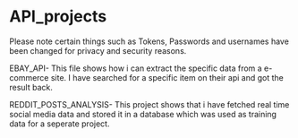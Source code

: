 # API_projects
Please note certain things such as Tokens, Passwords and usernames have been changed for privacy and security reasons.

EBAY_API- This file shows how i can extract the specific data from a e-commerce site. I have searched for a specific item on their api and got the result back.

REDDIT_POSTS_ANALYSIS- This project shows that i have fetched real time social media data and stored it in a database which was used as training data for a seperate project.
